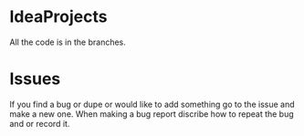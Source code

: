 # IdeaProjects

All the code is in the branches.

# Issues
If you find a bug or dupe or would like to add something go to the issue and make a new one.
When making a bug report discribe how to repeat the bug and or record it.
